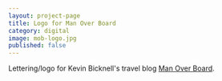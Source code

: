 ```yaml
---
layout: project-page
title: Logo for Man Over Board
category: digital
image: mob-logo.jpg
published: false
---
```

Lettering/logo for Kevin Bicknell's travel blog [Man Over Board](http://manoboard.com/). 